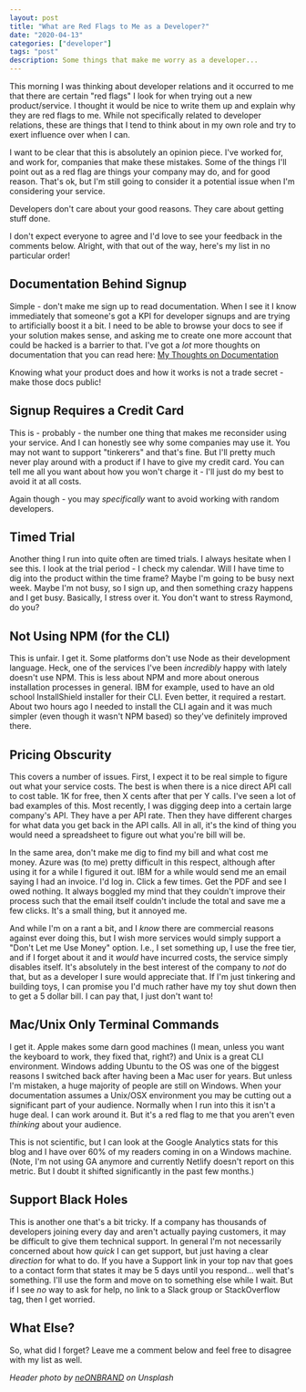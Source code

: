 ```yaml
---
layout: post
title: "What are Red Flags to Me as a Developer?"
date: "2020-04-13"
categories: ["developer"]
tags: "post"
description: Some things that make me worry as a developer...
---
```


This morning I was thinking about developer relations and it occurred to me that there are certain "red flags" I look for when trying out a new product/service. I thought it would be nice to write them up and explain why they are red flags to me. While not specifically related to developer relations, these are things that I tend to think about in my own role and try to exert influence over when I can.

I want to be clear that this is absolutely an opinion piece. I've worked for, and work for, companies that make these mistakes. Some of the things I'll point out as a red flag are things your company may do, and for good reason. That's ok, but I'm still going to consider it a potential issue when I'm considering your service. 

Developers don't care about your good reasons. They care about getting stuff done.

I don't expect everyone to agree and I'd love to see your feedback in the comments below. Alright, with that out of the way, here's my list in no particular order!

## Documentation Behind Signup

Simple - don't make me sign up to read documentation. When I see it I know immediately that someone's got a KPI for developer signups and are trying to artificially boost it a bit. I need to be able to browse your docs to see if your solution makes sense, and asking me to create one more account that could be hacked is a barrier to that. I've got a *lot* more thoughts on documentation that you can read here: [My Thoughts on Documentation](https://www.raymondcamden.com/2019/08/14/my-thoughts-on-documentation)

Knowing what your product does and how it works is not a trade secret - make those docs public!

## Signup Requires a Credit Card

This is - probably - the number one thing that makes me reconsider using your service. And I can honestly see why some companies may use it. You may not want to support "tinkerers" and that's fine. But I'll pretty much never play around with a product if I have to give my credit card. You can tell me all you want about how you won't charge it - I'll just do my best to avoid it at all costs.

Again though - you may *specifically* want to avoid working with random developers. 

## Timed Trial

Another thing I run into quite often are timed trials. I always hesitate when I see this. I look at the trial period - I check my calendar. Will I have time to dig into the product within the time frame? Maybe I'm going to be busy next week. Maybe I'm not busy, so I sign up, and then something crazy happens and I get busy. Basically, I stress over it. You don't want to stress Raymond, do you? 

## Not Using NPM (for the CLI)

This is unfair. I get it. Some platforms don't use Node as their development language. Heck, one of the services I've been *incredibly* happy with lately doesn't use NPM. This is less about NPM and more about onerous installation processes in general. IBM for example, used to have an old school InstallShield installer for their CLI. Even better, it required a restart. About two hours ago I needed to install the CLI again and it was much simpler (even though it wasn't NPM based) so they've definitely improved there. 

## Pricing Obscurity

This covers a number of issues. First, I expect it to be real simple to figure out what your service costs. The best is when there is a nice direct API call to cost table. 1K for free, then X cents after that per Y calls. I've seen a lot of bad examples of this. Most recently, I was digging deep into a certain large company's API. They have a per API rate. Then they have different charges for what data you get back in the API calls. All in all, it's the kind of thing you would need a spreadsheet to figure out what you're bill will be. 

In the same area, don't make me dig to find my bill and what cost me money. Azure was (to me) pretty difficult in this respect, although after using it for a while I figured it out. IBM for a while would send me an email saying I had an invoice. I'd log in. Click a few times. Get the PDF and see I owed nothing. It always boggled my mind that they couldn't improve their process such that the email itself couldn't include the total and save me a few clicks. It's a small thing, but it annoyed me.

And while I'm on a rant a bit, and I *know* there are commercial reasons against ever doing this, but I wish more services would simply support a "Don't Let me Use Money" option. I.e., I set something up, I use the free tier, and if I forget about it and it *would* have incurred costs, the service simply disables itself. It's absolutely in the best interest of the company to *not* do that, but as a developer I sure would appreciate that. If I'm just tinkering and building toys, I can promise you I'd much rather have my toy shut down then to get a 5 dollar bill. I can pay that, I just don't want to!

## Mac/Unix Only Terminal Commands

I get it. Apple makes some darn good machines (I mean, unless you want the keyboard to work, they fixed that, right?) and Unix is a great CLI environment. Windows adding Ubuntu to the OS was one of the biggest reasons I switched back after having been a Mac user for years. But unless I'm mistaken, a huge majority of people are still on Windows. When your documentation assumes a Unix/OSX environment you may be cutting out a significant part of your audience. Normally when I run into this it isn't a huge deal. I can work around it. But it's a red flag to me that you aren't even *thinking* about your audience. 

This is not scientific, but I can look at the Google Analytics stats for this blog and I have over 60% of my readers coming in on a Windows machine. (Note, I'm not using GA anymore and currently Netlify doesn't report on this metric. But I doubt it shifted significantly in the past few months.) 

## Support Black Holes

This is another one that's a bit tricky. If a company has thousands of developers joining every day and aren't actually paying customers, it may be difficult to give them technical support. In general I'm not necessarily concerned about how *quick* I can get support, but just having a clear *direction* for what to do. If you have a Support link in your top nav that goes to a contact form that states it may be 5 days until you respond... well that's something. I'll use the form and move on to something else while I wait. But if I see *no* way to ask for help, no link to a Slack group or StackOverflow tag, then I get worried. 

## What Else?

So, what did I forget? Leave me a comment below and feel free to disagree with my list as well. 

<i>Header photo by <a href="https://unsplash.com/@neonbrand?utm_source=unsplash&utm_medium=referral&utm_content=creditCopyText">neONBRAND</a> on Unsplash</i>